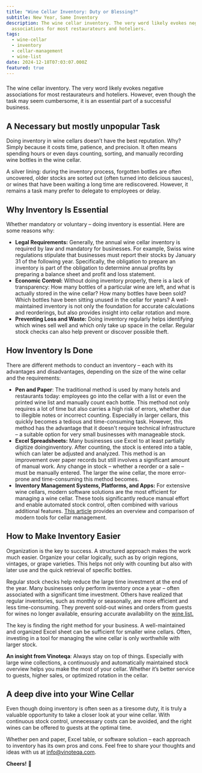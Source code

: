```yaml
---
title: "Wine Cellar Inventory: Duty or Blessing?"
subtitle: New Year, Same Inventory
description: The wine cellar inventory. The very word likely evokes negative
  associations for most restaurateurs and hoteliers.
tags:
  - wine-cellar
  - inventory
  - cellar-management
  - wine-list
date: 2024-12-18T07:03:07.000Z
featured: true
---
```


###

The wine cellar inventory. The very word likely evokes negative associations for most restaurateurs and hoteliers. However, even though the task may seem cumbersome, it is an essential part of a successful business.

## **A Necessary but mostly unpopular Task**

Doing inventory in wine cellars doesn’t have the best reputation. Why? Simply because it costs time, patience, and precision. It often means spending hours or even days counting, sorting, and manually recording wine bottles in the wine cellar.

A silver lining: during the inventory process, forgotten botlles are often uncovered, older stocks are sorted out (often turned into delicious sauces), or wines that have been waiting a long time are rediscovered. However, it remains a task many prefer to delegate to employees or delay.

## **Why Inventory Is Essential**

Whether mandatory or voluntary – doing inventory is essential. Here are some reasons why:

- **Legal Requirements:** Generally, the annual wine cellar inventory is required by law and mandatory for businesses. For example, Swiss wine regulations stipulate that businesses must report their stocks by January 31 of the following year. Specifically, the obligation to prepare an inventory is part of the obligation to determine annual profits by preparing a balance sheet and profit and loss statement.
- **Economic Control:** Without doing inventory properly, there is a lack of transparency: How many bottles of a particular wine are left, and what is actually stored in the wine cellar? How many bottles have been sold? Which bottles have been sitting unused in the cellar for years? A well-maintained inventory is not only the foundation for accurate calculations and reorderings, but also provides insight into cellar rotation and more.
- **Preventing Loss and Waste:** Doing inventory regularly helps identifying which wines sell well and which only take up space in the cellar. Regular stock checks can also help prevent or discover possible theft.

## **How Inventory Is Done**

There are different methods to conduct an inventory – each with its advantages and disadvantages, depending on the size of the wine cellar and the requirements:

- **Pen and Paper**: The traditional method is used by many hotels and restaurants today: employees go into the cellar with a list or even the printed wine list and manually count each bottle. This method not only requires a lot of time but also carries a high risk of errors, whether due to illegible notes or incorrect counting. Especially in larger cellars, this quickly becomes a tedious and time-consuming task. However, this method has the advantage that it doesn't require technical infrastructure – a suitable option for very small businesses with manageable stock.
- **Excel Spreadsheets:** Many businesses use Excel to at least partially digitize doinginventory. After counting, the stock is entered into a table, which can later be adjusted and analyzed. This method is an improvement over paper records but still involves a significant amount of manual work. Any change in stock – whether a reorder or a sale – must be manually entered. The larger the wine cellar, the more error-prone and time-consuming this method becomes.
- **Inventory Management Systems, Platforms, and Apps:** For extensive wine cellars, modern software solutions are the most efficient for managing a wine cellar. These tools significantly reduce manual effort and enable automated stock control, often combined with various additional features. [This article](https://www.vinoteqa.com/en/blog/winecellar/wine-cellar-tools) provides an overview and comparison of modern tools for cellar management.

## How to Make Inventory Easier

Organization is the key to success. A structured approach makes the work much easier. Organize your cellar logically, such as by origin regions, vintages, or grape varieties. This helps not only with counting but also with later use and the quick retrieval of specific bottles.

Regular stock checks help reduce the large time investment at the end of the year. Many businesses only perform inventory once a year – often associated with a significant time investment. Others have realized that regular inventories, such as monthly or seasonally, are more efficient and less time-consuming. They prevent sold-out wines and orders from guests for wines no longer available, ensuring accurate availability on the [wine list.](https://www.vinoteqa.com/en/blog/winelist/wine-list-structure)

The key is finding the right method for your business. A well-maintained and organized Excel sheet can be sufficient for smaller wine cellars. Often, investing in a tool for managing the wine cellar is only worthwhile with larger stock.

**An insight from Vinoteqa**: Always stay on top of things. Especially with large wine collections, a continuously and automatically maintained stock overview helps you make the most of your cellar. Whether it’s better service to guests, higher sales, or optimized rotation in the cellar.

## **A deep dive into your Wine Cellar**

Even though doing inventory is often seen as a tiresome duty, it is truly a valuable opportunity to take a closer look at your wine cellar. With continuous stock control, unnecessary costs can be avoided, and the right wines can be offered to guests at the optimal time.

Whether pen and paper, Excel table, or software solution – each approach to inventory has its own pros and cons. Feel free to share your thoughts and ideas with us at <info@vinoteqa.com>.

**Cheers!** 🍷
